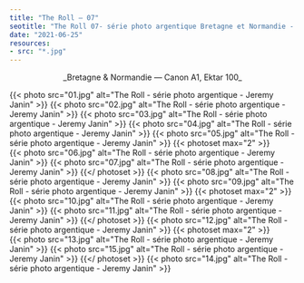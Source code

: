 ```yaml
---
title: "The Roll — 07"
seotitle: "The Roll 07- série photo argentique Bretagne et Normandie - Jeremy Janin"
date: "2021-06-25"
resources:
- src: "*.jpg"
---
```

<center> _Bretagne & Normandie — Canon A1, Ektar 100_ </center>

{{< photo src="01.jpg" alt="The Roll - série photo argentique - Jeremy Janin" >}}
{{< photo src="02.jpg" alt="The Roll - série photo argentique - Jeremy Janin" >}}
{{< photo src="03.jpg" alt="The Roll - série photo argentique - Jeremy Janin" >}}
{{< photo src="04.jpg" alt="The Roll - série photo argentique - Jeremy Janin" >}}
{{< photo src="05.jpg" alt="The Roll - série photo argentique - Jeremy Janin" >}}
{{< photoset max="2" >}}   
{{< photo src="06.jpg" alt="The Roll - série photo argentique - Jeremy Janin" >}}
{{< photo src="07.jpg" alt="The Roll - série photo argentique - Jeremy Janin" >}}
{{</ photoset >}}
{{< photo src="08.jpg" alt="The Roll - série photo argentique - Jeremy Janin" >}}
{{< photo src="09.jpg" alt="The Roll - série photo argentique - Jeremy Janin" >}}
{{< photoset max="2" >}}   
{{< photo src="10.jpg" alt="The Roll - série photo argentique - Jeremy Janin" >}}
{{< photo src="11.jpg" alt="The Roll - série photo argentique - Jeremy Janin" >}}
{{</ photoset >}}
{{< photo src="12.jpg" alt="The Roll - série photo argentique - Jeremy Janin" >}}
{{< photoset max="2" >}}   
{{< photo src="13.jpg" alt="The Roll - série photo argentique - Jeremy Janin" >}}
{{< photo src="15.jpg" alt="The Roll - série photo argentique - Jeremy Janin" >}}
{{</ photoset >}}
{{< photo src="14.jpg" alt="The Roll - série photo argentique - Jeremy Janin" >}}
